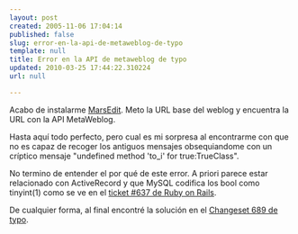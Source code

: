 ```yaml
---
layout: post
created: 2005-11-06 17:04:14
published: false
slug: error-en-la-api-de-metaweblog-de-typo
template: null
title: Error en la API de metaweblog de typo
updated: 2010-03-25 17:44:22.310224
url: null

---
```


Acabo de instalarme [MarsEdit][]. Meto la URL base del weblog y encuentra la URL con la API MetaWeblog.

Hasta aqu&iacute; todo perfecto, pero cual es mi sorpresa al encontrarme con que no es capaz de recoger los antiguos mensajes obsequiandome con un cr&iacute;ptico mensaje "undefined method 'to_i' for true:TrueClass".

No termino de entender el por qu&eacute; de este error. A priori parece estar relacionado con ActiveRecord y que MySQL codifica los bool como tinyint(1) como se ve en el [ticket #637 de Ruby on Rails][1].

De cualquier forma, al final encontr&eacute; la soluci&oacute;n en el [Changeset 689 de typo][2].

[MarsEdit]: http://ranchero.com/marsedit/
[1]: http://dev.rubyonrails.org/ticket/637
[2]: http://typo.leetsoft.com/trac/changeset/689


